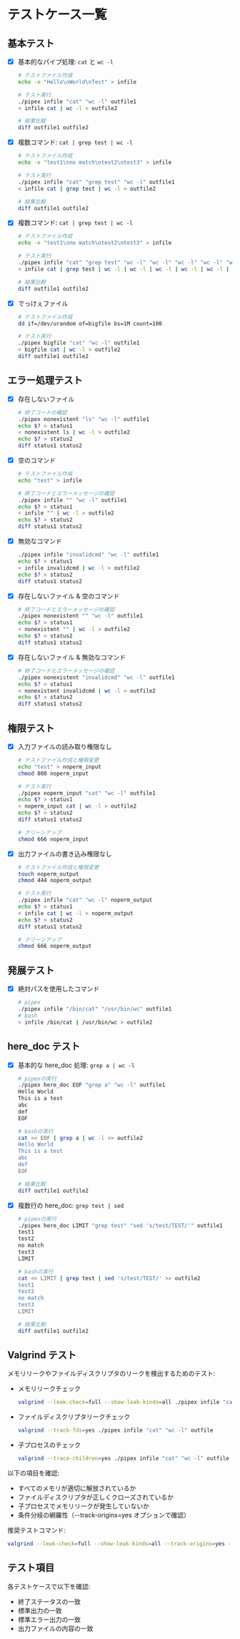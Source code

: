 # テストケース一覧

## 基本テスト

-   [x] 基本的なパイプ処理: `cat` と `wc -l`

    ```bash
    # テストファイル作成
    echo -e "Hello\nWorld\nTest" > infile

    # テスト実行
    ./pipex infile "cat" "wc -l" outfile1
    < infile cat | wc -l > outfile2

    # 結果比較
    diff outfile1 outfile2
    ```

-   [x] 複数コマンド: `cat | grep test | wc -l`

    ```bash
    # テストファイル作成
    echo -e "test1\nno match\ntest2\ntest3" > infile

    # テスト実行
    ./pipex infile "cat" "grep test" "wc -l" outfile1
    < infile cat | grep test | wc -l > outfile2

    # 結果比較
    diff outfile1 outfile2
    ```

-   [x] 複数コマンド: `cat | grep test | wc -l`

    ```bash
    # テストファイル作成
    echo -e "test1\nno match\ntest2\ntest3" > infile

    # テスト実行
    ./pipex infile "cat" "grep test" "wc -l" "wc -l" "wc -l" "wc -l" "wc -l" "wc -l" "wc -l" "wc -l" "wc -l" "wc -l" "wc -l" "wc -l" "wc -l" "wc -l" "wc -l" "wc -l" "wc -l" "wc -l" "wc -l" "wc -l" "wc -l" "wc -l" "wc -l" "wc -l" "wc -l" "wc -l" "wc -l" "wc -l" "wc -l" "wc -l" "wc -l" "wc -l" "wc -l" "wc -l" "wc -l" "wc -l" "wc -l" "wc -l" "wc -l" "wc -l" "wc -l" "wc -l" "wc -l" "wc -l" "wc -l" outfile1
    < infile cat | grep test | wc -l | wc -l | wc -l | wc -l | wc -l | wc -l | wc -l | wc -l | wc -l | wc -l | wc -l | wc -l | wc -l | wc -l | wc -l | wc -l | wc -l | wc -l | wc -l | wc -l | wc -l | wc -l | wc -l | wc -l | wc -l | wc -l | wc -l | wc -l | wc -l | wc -l | wc -l | wc -l | wc -l | wc -l | wc -l | wc -l | wc -l | wc -l | wc -l | wc -l | wc -l | wc -l | wc -l | wc -l | wc -l > outfile2

    # 結果比較
    diff outfile1 outfile2
    ```

-   [x] でっけぇファイル

    ```bash
    # テストファイル作成
    dd if=/dev/urandom of=bigfile bs=1M count=100

    # テスト実行
    ./pipex bigfile "cat" "wc -l" outfile1
    < bigfile cat | wc -l > outfile2
    diff outfile1 outfile2
    ```

## エラー処理テスト

-   [x] 存在しないファイル

    ```bash
    # 終了コードの確認
    ./pipex nonexistent "ls" "wc -l" outfile1
    echo $? > status1
    < nonexistent ls | wc -l > outfile2
    echo $? > status2
    diff status1 status2
    ```

-   [x] 空のコマンド

    ```bash
    # テストファイル作成
    echo "test" > infile

    # 終了コードとエラーメッセージの確認
    ./pipex infile "" "wc -l" outfile1
    echo $? > status1
    < infile "" | wc -l > outfile2
    echo $? > status2
    diff status1 status2
    ```

-   [x] 無効なコマンド

    ```bash
    ./pipex infile "invalidcmd" "wc -l" outfile1
    echo $? > status1
    < infile invalidcmd | wc -l > outfile2
    echo $? > status2
    diff status1 status2
    ```

-   [x] 存在しないファイル & 空のコマンド

    ```bash
    # 終了コードとエラーメッセージの確認
    ./pipex nonexistent "" "wc -l" outfile1
    echo $? > status1
    < nonexistent "" | wc -l > outfile2
    echo $? > status2
    diff status1 status2
    ```

-   [x] 存在しないファイル & 無効なコマンド

    ```bash
    # 終了コードとエラーメッセージの確認
    ./pipex nonexistent "invalidcmd" "wc -l" outfile1
    echo $? > status1
    < nonexistent invalidcmd | wc -l > outfile2
    echo $? > status2
    diff status1 status2
    ```

## 権限テスト

-   [x] 入力ファイルの読み取り権限なし

    ```bash
    # テストファイル作成と権限変更
    echo "test" > noperm_input
    chmod 000 noperm_input

    # テスト実行
    ./pipex noperm_input "cat" "wc -l" outfile1
    echo $? > status1
    < noperm_input cat | wc -l > outfile2
    echo $? > status2
    diff status1 status2

    # クリーンアップ
    chmod 666 noperm_input
    ```

-   [x] 出力ファイルの書き込み権限なし

    ```bash
    # テストファイル作成と権限変更
    touch noperm_output
    chmod 444 noperm_output

    # テスト実行
    ./pipex infile "cat" "wc -l" noperm_output
    echo $? > status1
    < infile cat | wc -l > noperm_output
    echo $? > status2
    diff status1 status2

    # クリーンアップ
    chmod 666 noperm_output
    ```

## 発展テスト

-   [x] 絶対パスを使用したコマンド
    ```bash
    # pipex
    ./pipex infile "/bin/cat" "/usr/bin/wc" outfile1
    # bash
    < infile /bin/cat | /usr/bin/wc > outfile2
    ```

## here_doc テスト

-   [x] 基本的な here_doc 処理: `grep a | wc -l`

    ```bash
    # pipexの実行
    ./pipex here_doc EOF "grep a" "wc -l" outfile1
    Hello World
    This is a test
    abc
    def
    EOF

    # bashの実行
    cat << EOF | grep a | wc -l >> outfile2
    Hello World
    This is a test
    abc
    def
    EOF

    # 結果比較
    diff outfile1 outfile2
    ```

-   [x] 複数行の here_doc: `grep test | sed`

    ```bash
    # pipexの実行
    ./pipex here_doc LIMIT "grep test" "sed 's/test/TEST/'" outfile1
    test1
    test2
    no match
    test3
    LIMIT

    # bashの実行
    cat << LIMIT | grep test | sed 's/test/TEST/' >> outfile2
    test1
    test2
    no match
    test3
    LIMIT

    # 結果比較
    diff outfile1 outfile2
    ```

## Valgrind テスト

メモリリークやファイルディスクリプタのリークを検出するためのテスト:

-   メモリリークチェック

    ```bash
    valgrind --leak-check=full --show-leak-kinds=all ./pipex infile "cat" "wc -l" outfile
    ```

-   ファイルディスクリプタリークチェック

    ```bash
    valgrind --track-fds=yes ./pipex infile "cat" "wc -l" outfile
    ```

-   子プロセスのチェック
    ```bash
    valgrind --trace-children=yes ./pipex infile "cat" "wc -l" outfile
    ```

以下の項目を確認:

-   すべてのメモリが適切に解放されているか
-   ファイルディスクリプタが正しくクローズされているか
-   子プロセスでメモリリークが発生していないか
-   条件分岐の網羅性（--track-origins=yes オプションで確認）

推奨テストコマンド:

```bash
valgrind --leak-check=full --show-leak-kinds=all --track-origins=yes --trace-children=yes ./pipex infile "cat" "wc -l" outfile
```

## テスト項目

各テストケースで以下を確認:

-   終了ステータスの一致
-   標準出力の一致
-   標準エラー出力の一致
-   出力ファイルの内容の一致
